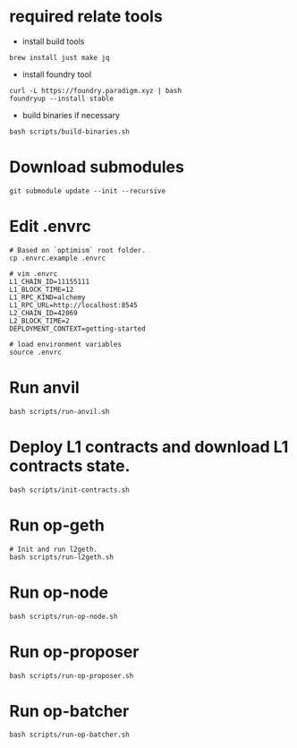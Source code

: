 # required relate tools

* install build tools

```shell
brew install just make jq
```

* install foundry tool

```shell
curl -L https://foundry.paradigm.xyz | bash
foundryup --install stable
```

* build binaries if necessary

```shell
bash scripts/build-binaries.sh
```

# Download submodules

```shell
git submodule update --init --recursive
```

# Edit .envrc

```shell
# Based on `optimism` root folder.
cp .envrc.example .envrc

# vim .envrc
L1_CHAIN_ID=11155111
L1_BLOCK_TIME=12
L1_RPC_KIND=alchemy
L1_RPC_URL=http://localhost:8545
L2_CHAIN_ID=42069
L2_BLOCK_TIME=2
DEPLOYMENT_CONTEXT=getting-started

# load environment variables
source .envrc
```

# Run anvil

```shell
bash scripts/run-anvil.sh
```

# Deploy L1 contracts and download L1 contracts state.

```shell
bash scripts/init-contracts.sh
```

# Run op-geth

```shell
# Init and run l2geth.
bash scripts/run-l2geth.sh
```

# Run op-node

```shell
bash scripts/run-op-node.sh
```

# Run op-proposer

```shell
bash scripts/run-op-proposer.sh
```

# Run op-batcher

```shell
bash scripts/run-op-batcher.sh
```